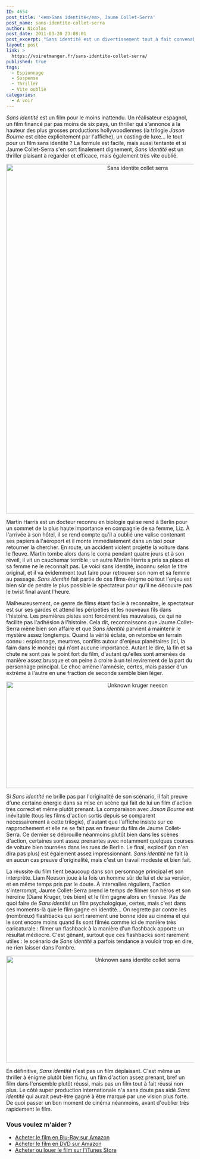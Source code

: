 ```yaml
---
ID: 4654
post_title: '<em>Sans identité</em>, Jaume Collet-Serra'
post_name: sans-identite-collet-serra
author: Nicolas
post_date: 2011-03-20 23:08:01
post_excerpt: "Sans identité est un divertissement tout à fait convenable, un thriller à énigme autour de la mémoire qui fonctionne plutôt bien, à défaut d'être très original. Une bonne idée pour se détendre au cinéma…"
layout: post
link: >
  https://voiretmanger.fr/sans-identite-collet-serra/
published: true
tags:
  - Espionnage
  - Suspense
  - Thriller
  - Vite oublié
categories:
  - À voir
---
```

<p><em>Sans identité</em> est un film pour le moins inattendu. Un réalisateur espagnol, un film financé par pas moins de six pays, un thriller qui s'annonce à la hauteur des plus grosses productions hollywoodiennes (la trilogie <em>Jason Bourne</em> est citée explicitement par l'affiche), un casting de luxe… le tout pour un film sans identité ? La formule est facile, mais aussi tentante et si Jaume Collet-Serra s'en sort finalement dignement, <em>Sans identité</em> est un thriller plaisant à regarder et efficace, mais également très vite oublié.</p>

<div style="text-align: center;"><a href="http://www.allocine.fr/film/fichefilm_gen_cfilm=170958.html"><img class="aligncenter" src="https://voiretmanger.fr/wp-content/uploads/2011/03/sans-identite-collet-serra.jpg" border="0" alt="Sans identite collet serra" width="690" height="937" /></a></div>

<p>Martin Harris est un docteur reconnu en biologie qui se rend à Berlin pour un sommet de la plus haute importance en compagnie de sa femme, Liz. À l'arrivée à son hôtel, il se rend compte qu'il a oublié une valise contenant ses papiers à l'aéroport et il monte immédiatement dans un taxi pour retourner la chercher. En route, un accident violent projette la voiture dans le fleuve. Martin tombe alors dans le coma pendant quatre jours et à son réveil, il vit un cauchemar terrible : un autre Martin Harris a pris sa place et sa femme ne le reconnaît pas. Le voici sans identité, inconnu selon le titre original, et il va évidemment tout faire pour retrouver son nom et sa femme au passage. <em>Sans identité</em> fait partie de ces films-énigme où tout l'enjeu est bien sûr de perdre le plus possible le spectateur pour qu'il ne découvre pas le twist final avant l'heure.</p>
<p>Malheureusement, ce genre de films étant facile à reconnaître, le spectateur est sur ses gardes et attend les péripéties et les nouveaux fils dans l'histoire. Les premières pistes sont forcément les mauvaises, ce qui ne facilite pas l'adhésion à l'histoire. Cela dit, reconnaissons que Jaume Collet-Serra mène bien son affaire et que <em>Sans identité</em> parvient à maintenir le mystère assez longtemps. Quand la vérité éclate, on retombe en terrain connu : espionnage, meurtres, conflits autour d'enjeux planétaires (ici, la faim dans le monde) qui n'ont aucune importance. Autant le dire, la fin et sa chute ne sont pas le point fort du film, d'autant qu'elles sont amenées de manière assez brusque et on peine à croire à un tel revirement de la part du personnage principal. Le choc amène l'amnésie, certes, mais passer d'un extrême à l'autre en une fraction de seconde semble bien léger.</p>

<div style="text-align: center;"><img class="aligncenter" src="https://voiretmanger.fr/wp-content/uploads/2011/03/unknown-kruger-neeson.jpg" border="0" alt="Unknown kruger neeson" width="690" height="286" /></div>
<p>Si <em>Sans identité</em> ne brille pas par l'originalité de son scénario, il fait preuve d'une certaine énergie dans sa mise en scène qui fait de lui un film d'action très correct et même plutôt prenant. La comparaison avec <em>Jason Bourne</em> est inévitable (tous les films d'action sortis depuis se comparent nécessairement à cette trilogie), d'autant que l'affiche insiste sur ce rapprochement et elle ne se fait pas en faveur du film de Jaume Collet-Serra. Ce dernier se débrouille néanmoins plutôt bien dans les scènes d'action, certaines sont assez prenantes avec notamment quelques courses de voiture bien tournées dans les rues de Berlin. Le final, explosif (on n'en dira pas plus) est également assez impressionnant. <em>Sans identité</em> ne fait là en aucun cas preuve d'originalité, mais c'est un travail modeste et bien fait.</p>
<p>La réussite du film tient beaucoup dans son personnage principal et son interprète. Liam Neeson joue à la fois un homme sûr de lui et de sa version, et en même temps pris par le doute. À intervalles réguliers, l'action s'interrompt, Jaume Collet-Serra prend le temps de filmer son héros et son héroïne (Diane Kruger, très bien) et le film gagne alors en finesse. Pas de quoi faire de <em>Sans identité</em> un film psychologique, certes, mais c'est dans ces moments-là que le film gagne en identité… On regrette par contre les (nombreux) flashbacks qui sont rarement une bonne idée au cinéma et qui le sont encore moins quand ils sont filmés comme ici de manière très caricaturale : filmer un flashback à la manière d'un flashback apporte un résultat médiocre. C'est gênant, surtout que ces flashbacks sont rarement utiles : le scénario de <em>Sans identité</em> a parfois tendance à vouloir trop en dire, ne rien laisser dans l'ombre.</p>

<div style="text-align: center;"><img class="aligncenter" src="https://voiretmanger.fr/wp-content/uploads/2011/03/unknown-sans-identite-collet-serra.jpg" border="0" alt="Unknown sans identite collet serra" width="690" height="286" /></div>

<p>En définitive, <em>Sans identité</em> n'est pas un film déplaisant. C'est même un thriller à énigme plutôt bien fichu, un film d'action assez prenant, bref un film dans l'ensemble plutôt réussi, mais pas un film tout à fait réussi non plus. Le côté super production internationale n'a sans doute pas aidé <em>Sans identité</em> qui aurait peut-être gagné à être marqué par une vision plus forte. De quoi passer un bon moment de cinéma néanmoins, avant d'oublier très rapidement le film.</p>

<div class="amazon">
<h3>Vous voulez m'aider ?</h3>
<ul>
	<li><a href="http://www.amazon.fr/gp/product/B005IQXWG0/ref=as_li_ss_tl?ie=UTF8&tag=leblogdenic07-21&linkCode=as2&camp=1642&creative=19458&creativeASIN=B005IQXWG0">Acheter le film en Blu-Ray sur Amazon</a></li>
	<li><a href="http://www.amazon.fr/gp/product/B004Q3QLXW/ref=as_li_ss_tl?ie=UTF8&tag=leblogdenic07-21&linkCode=as2&camp=1642&creative=19458&creativeASIN=B004Q3QLXW">Acheter le film en DVD sur Amazon</a></li>
	<li><a href="https://itunes.apple.com/fr/movie/sans-identite/id440438047">Acheter ou louer le film sur l'iTunes Store</a></li>
</ul>
</div>